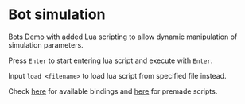 # Bot simulation
[Bots Demo](https://github.com/TimPhoeniX/SGE_CppBotsDemo) with added Lua scripting to allow dynamic manipulation of simulation parameters.

Press `Enter` to start entering lua script and execute with `Enter`.

Input `load <filename>` to load lua script from specified file instead.

Check [here](./Demo/GameCode/DemoScene.cpp#L180) for available bindings and [here](./Demo/Lua/Scripts) for premade scripts.
